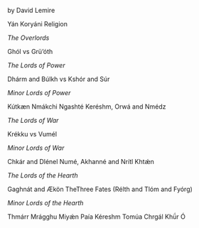 by David Lemire

Yán Koryáni Religion

_The Overlords_

Ghól vs Grü’óth

_The Lords of Power_

Dhárm and Búlkh vs Kshór and Súr

_Minor Lords of Power_

Kútkæn Nmákchi Ngashté Keréshm, Orwá and Nmédz

_The Lords of War_

Krékku vs Vumél

_Minor Lords of War_

Chkár and Dlénel Numé, Akhanné and Nrítl Khtǽn

_The Lords of the Hearth_

Gaghnát and Ækön TheThree Fates (Rélth and Tlóm and Fyórg)

_Minor Lords of the Hearth_

Thmárr Mrágghu Miyǽn Paía Kéreshm Tomúa Chrgál Khǘr Ó
